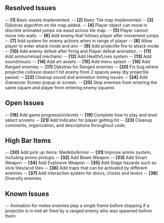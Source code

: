 ## Resolved Issues ##

-- **[1]** Basic assets implemented.
-- **[2]** Basic Tile map implemented
-- **[3]** Dijkstras algorithm on tile map added.
-- **[4]** Player object can move in discrete animated jumps via wasd across tile map.
-- **[5]** Player cannot move into walls.
-- **[6]** Add enemy that follows player after movement jumps
-- **[7]** Add system for enemy actions when in range of player
-- **[8]** Allow player to enter attack mode and aim
-- **[9]** Add projectile fire to attack mode
-- **[10]** Add enemy defeat after firing and Player defeat animation.
-- **[11]** Add ammo/reload mechanic
-- **[12]** Add Health/Lives system
-- **[13]** Add sound/music
-- **[14]** Add art assets
-- **[15]** Add menu splash
-- **[16]** Add Ranged enemies
-- **[17]** Dijkstras for Ranged enemies
-- **[20]** Fix bug where projectile collision doesn't hit enemy from 2 spaces away (by projectile pause)
-- **[22]** Cleanup sound and animation timing issues
-- **[24]** Add Gameover Screen popup or screen.
-- **[25]** Stop enemies from entering the same square and player from entering enemy squares

## Open Issues ##

-- **[18]** Add game progression/levels
-- **[19]** Complete how to play and level select screens
-- **[21]** Add Indicator for player getting hit
-- **[23]** Cleanup comments, organization, and descriptions throughout code.

## High Bar Items ##
-- **[30]** Add pick up items: Medkits/Armor
-- **[31]** Improve ammo system, including ammo pickups
-- **[32]** Add Beam Weapon
-- **[33]** Add Smart Weapon
-- **[34]** Add Explosive Weapon
-- **[35]** Add Stage hazards such as slick tiles/acid tiles
-- **[36]** Add traps that can be activated by different enemies
-- **[37]** Add interaction system for doors, chests and levers
-- **[38]** Diversify enemies

## Known Issues ##
-- Animation for melee enemies play a single frame before stopping if a projectile is in mid air fired by a ranged enemy
who was spawned before them.